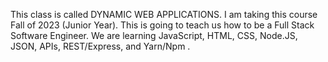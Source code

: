 This class is called DYNAMIC WEB APPLICATIONS. I am taking this course Fall of 2023 (Junior Year). 
This is going to teach us how to be a Full Stack Software Engineer. 
We are learning JavaScript, HTML, CSS, Node.JS, JSON, APIs, REST/Express, and Yarn/Npm . 